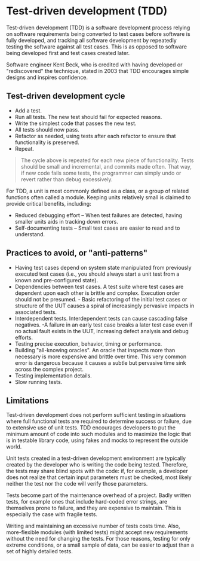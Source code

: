 # Test-driven development (TDD)

Test-driven development (TDD) is a software development process relying on software requirements being converted to test cases before software is fully developed, and tracking all software development by repeatedly testing the software against all test cases. This is as opposed to software being developed first and test cases created later.

Software engineer Kent Beck, who is credited with having developed or "rediscovered" the technique, stated in 2003 that TDD encourages simple designs and inspires confidence.

## Test-driven development cycle

- Add a test.
- Run all tests. The new test should fail for expected reasons.
- Write the simplest code that passes the new test.
- All tests should now pass.
- Refactor as needed, using tests after each refactor to ensure that functionality is preserved.
- Repeat.

> The cycle above is repeated for each new piece of functionality. Tests should be small and incremental, and commits made often. That way, if new code fails some tests, the programmer can simply undo or revert rather than debug excessively.

For TDD, a unit is most commonly defined as a class, or a group of related functions often called a module. Keeping units relatively small is claimed to provide critical benefits, including:

- Reduced debugging effort – When test failures are detected, having smaller units aids in tracking down errors.
- Self-documenting tests – Small test cases are easier to read and to understand.

## Practices to avoid, or "anti-patterns"

- Having test cases depend on system state manipulated from previously executed test cases (i.e., you should always start a unit test from a known and pre-configured state).
- Dependencies between test cases. A test suite where test cases are dependent upon each other is brittle and complex. Execution order should not be presumed. - Basic refactoring of the initial test cases or structure of the UUT causes a spiral of increasingly pervasive impacts in associated tests.
- Interdependent tests. Interdependent tests can cause cascading false negatives. -A failure in an early test case breaks a later test case even if no actual fault exists in the UUT, increasing defect analysis and debug efforts.
- Testing precise execution, behavior, timing or performance.
- Building "all-knowing oracles". An oracle that inspects more than necessary is more expensive and brittle over time. This very common error is dangerous because it causes a subtle but pervasive time sink across the complex project.
- Testing implementation details.
- Slow running tests.

## Limitations

Test-driven development does not perform sufficient testing in situations where full functional tests are required to determine success or failure, due to extensive use of unit tests. TDD encourages developers to put the minimum amount of code into such modules and to maximize the logic that is in testable library code, using fakes and mocks to represent the outside world.

Unit tests created in a test-driven development environment are typically created by the developer who is writing the code being tested. Therefore, the tests may share blind spots with the code: if, for example, a developer does not realize that certain input parameters must be checked, most likely neither the test nor the code will verify those parameters.

Tests become part of the maintenance overhead of a project. Badly written tests, for example ones that include hard-coded error strings, are themselves prone to failure, and they are expensive to maintain. This is especially the case with fragile tests.

Writing and maintaining an excessive number of tests costs time. Also, more-flexible modules (with limited tests) might accept new requirements without the need for changing the tests. For those reasons, testing for only extreme conditions, or a small sample of data, can be easier to adjust than a set of highly detailed tests.